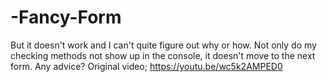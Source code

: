 # -Fancy-Form
But it doesn't work and I can't quite figure out why or how.
Not only do my checking methods not show up in the console, it doesn't move to the next form. 
Any advice? 
Original video; https://youtu.be/wc5k2AMPED0
